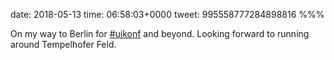 date: 2018-05-13
time: 06:58:03+0000
tweet: 995558777284898816
%%%

On my way to Berlin for [#uikonf](https://twitter.com/hashtag/uikonf) and beyond. Looking forward to running around Tempelhofer Feld.
